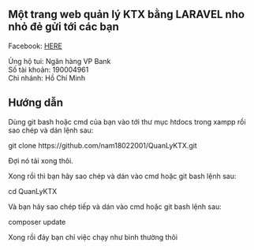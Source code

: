 ## Một trang web quản lý KTX bằng LARAVEL nho nhỏ đẻ gửi tới các bạn
<p>Facebook: <a href="https://facebook.com/nam1822001">HERE</a></p>
 <p>Ủng hộ tui:  Ngân hàng VP Bank<br>
    Số tài khoản: 190004961<br>
    Chi nhánh:  Hồ Chí Minh
</p>

## Hướng dẫn
<p>Dùng git bash hoặc cmd của bạn vào tới thư mục htdocs trong xampp rồi sao chép và dán lệnh sau: </p>
<p>git clone https://github.com/nam18022001/QuanLyKTX.git</p>
<p>Đợi nó tải xong thôi.</p>
<p>Xong rồi thì bạn hãy sao chép và dán vào cmd hoặc git bash lệnh sau: </p>
<p>cd QuanLyKTX</p>
<p>Và bạn hãy sao chép tiếp và dán vào cmd hoặc git bash lệnh sau:</p>
<p>composer update</p>
<p>Xong rồi đáy bạn chỉ việc chạy như bình thường thôi</p>